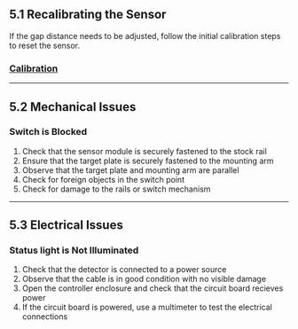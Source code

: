## 5.1 Recalibrating the Sensor

If the gap distance needs to be adjusted, follow the initial calibration steps to reset the sensor.

### [Calibration](switchgap_operation.md#calibrating-the-sensor)

---

## 5.2 Mechanical Issues

### Switch is Blocked
1. Check that the sensor module is securely fastened to the stock rail
2. Ensure that the target plate is securely fastened to the mounting arm
3. Observe that the target plate and mounting arm are parallel
4. Check for foreign objects in the switch point
5. Check for damage to the rails or switch mechanism

---

## 5.3 Electrical Issues

### Status light is Not Illuminated
1. Check that the detector is connected to a power source
2. Observe that the cable is in good condition with no visible damage
3. Open the controller enclosure and check that the circuit board recieves power
4. If the circuit board is powered, use a multimeter to test the electrical connections
